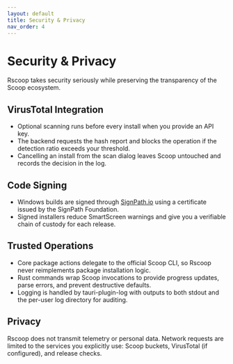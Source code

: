 ```yaml
---
layout: default
title: Security & Privacy
nav_order: 4
---
```


# Security & Privacy

Rscoop takes security seriously while preserving the transparency of the Scoop ecosystem.

## VirusTotal Integration

- Optional scanning runs before every install when you provide an API key.
- The backend requests the hash report and blocks the operation if the detection ratio exceeds your threshold.
- Cancelling an install from the scan dialog leaves Scoop untouched and records the decision in the log.

## Code Signing

- Windows builds are signed through [SignPath.io](https://signpath.io) using a certificate issued by the SignPath Foundation.
- Signed installers reduce SmartScreen warnings and give you a verifiable chain of custody for each release.

## Trusted Operations

- Core package actions delegate to the official Scoop CLI, so Rscoop never reimplements package installation logic.
- Rust commands wrap Scoop invocations to provide progress updates, parse errors, and prevent destructive defaults.
- Logging is handled by tauri-plugin-log with outputs to both stdout and the per-user log directory for auditing.

## Privacy

Rscoop does not transmit telemetry or personal data. Network requests are limited to the services you explicitly use: Scoop buckets, VirusTotal (if configured), and release checks.